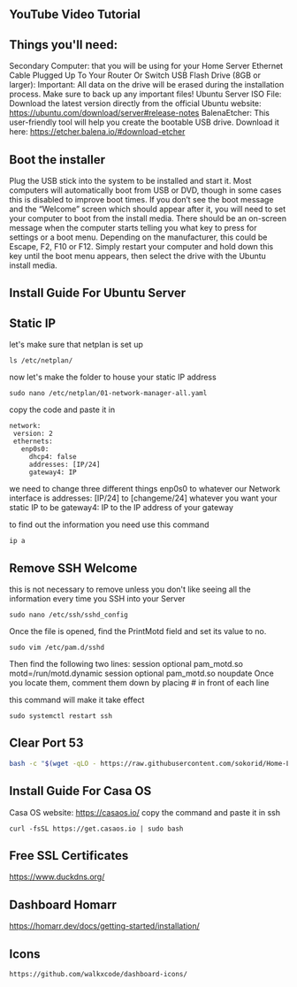 ## YouTube Video Tutorial


## Things you'll need:

Secondary Computer: that you will be using for your Home Server
Ethernet Cable Plugged Up To Your Router Or Switch
USB Flash Drive (8GB or larger): Important: All data on the drive will be erased 
during the installation process. Make sure to back up any important files!
Ubuntu Server ISO File: Download the latest version directly from the official
Ubuntu website: https://ubuntu.com/download/server#release-notes
BalenaEtcher: This user-friendly tool will help you create the bootable USB drive. 
Download it here: https://etcher.balena.io/#download-etcher

## Boot the installer

Plug the USB stick into the system to be installed and start it.
Most computers will automatically boot from USB or DVD, though in 
some cases this is disabled to improve boot times. If you don’t see the 
boot message and the “Welcome” screen which should appear after it, 
you will need to set your computer to boot from the install media.
There should be an on-screen message when the computer starts 
telling you what key to press for settings or a boot menu. Depending on 
the manufacturer, this could be Escape, F2, F10 or F12. Simply restart 
your computer and hold down this key until the boot menu appears, 
then select the drive with the Ubuntu install media.

## Install Guide For Ubuntu Server


## Static IP


let's make sure that netplan is set up
```Command
ls /etc/netplan/
```

now let's make the folder to house your static IP address
```Command
sudo nano /etc/netplan/01-network-manager-all.yaml
```

copy the code and paste it in
```text
network:
 version: 2
 ethernets:
   enp0s0:
     dhcp4: false
     addresses: [IP/24]
     gateway4: IP
```
we need to change three different things
enp0s0 to whatever our Network interface is 
addresses: [IP/24] to [changeme/24] whatever you want your static IP to be
gateway4: IP to the IP address of your gateway

to find out the information you need use this command
```Command
ip a
```

## Remove SSH Welcome
this is not necessary to remove unless 
you don't like seeing all the information every time 
you SSH into your Server

```Command
sudo nano /etc/ssh/sshd_config
```
Once the file is opened, find the PrintMotd field and set its value to no.

```Command
sudo vim /etc/pam.d/sshd
```
Then find the following two lines:
session    optional     pam_motd.so  motd=/run/motd.dynamic
session    optional     pam_motd.so noupdate
Once you locate them, comment them down by placing # in front of each line


this command will make it take effect
```Command
sudo systemctl restart ssh
```

## Clear Port 53
```bash
bash -c "$(wget -qLO - https://raw.githubusercontent.com/sokorid/Home-Lab-Stuff/main/How-To-Setup-Casaos-Through-Ubuntu-Server-For-Beginners/Clear_Port_53.sh)"
```

## Install Guide For Casa OS
Casa OS website:
https://casaos.io/
copy the command and paste it in ssh
```curl
curl -fsSL https://get.casaos.io | sudo bash
```

## Free SSL Certificates
https://www.duckdns.org/


## Dashboard Homarr
https://homarr.dev/docs/getting-started/installation/


## Icons

```text
https://github.com/walkxcode/dashboard-icons/
```


```Command
```